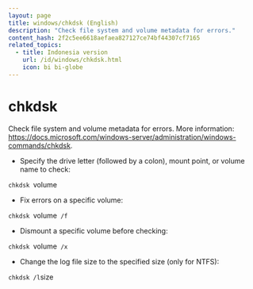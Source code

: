 ```yaml
---
layout: page
title: windows/chkdsk (English)
description: "Check file system and volume metadata for errors."
content_hash: 2f2c5ee6618aefaea827127ce74bf44307cf7165
related_topics:
  - title: Indonesia version
    url: /id/windows/chkdsk.html
    icon: bi bi-globe
---
```

# chkdsk

Check file system and volume metadata for errors.
More information: <https://docs.microsoft.com/windows-server/administration/windows-commands/chkdsk>.

- Specify the drive letter (followed by a colon), mount point, or volume name to check:

`chkdsk `<span class="tldr-var badge badge-pill bg-dark-lm bg-white-dm text-white-lm text-dark-dm font-weight-bold">volume</span>

- Fix errors on a specific volume:

`chkdsk `<span class="tldr-var badge badge-pill bg-dark-lm bg-white-dm text-white-lm text-dark-dm font-weight-bold">volume</span>` /f`

- Dismount a specific volume before checking:

`chkdsk `<span class="tldr-var badge badge-pill bg-dark-lm bg-white-dm text-white-lm text-dark-dm font-weight-bold">volume</span>` /x`

- Change the log file size to the specified size (only for NTFS):

`chkdsk /l`<span class="tldr-var badge badge-pill bg-dark-lm bg-white-dm text-white-lm text-dark-dm font-weight-bold">size</span>
